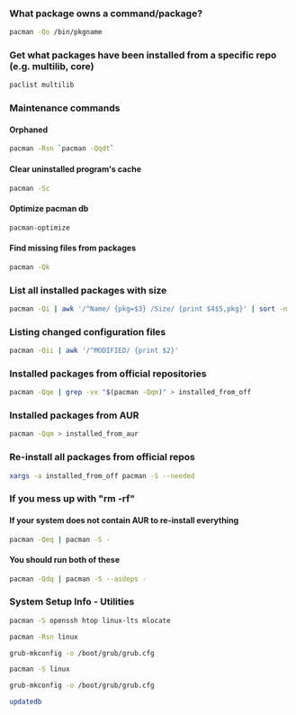 ### What package owns a command/package?
```bash
pacman -Qo /bin/pkgname
```

### Get what packages have been installed from a specific repo (e.g. multilib, core)
```bash
paclist multilib
```

### Maintenance commands 

#### Orphaned
```bash
pacman -Rsn `pacman -Qqdt`
```

#### Clear uninstalled program's cache
```bash
pacman -Sc
```

#### Optimize pacman db
```bash
pacman-optimize
```

#### Find missing files from packages
```bash
pacman -Qk
```

### List all installed packages with size
```bash
pacman -Qi | awk '/^Name/ {pkg=$3} /Size/ {print $4$5,pkg}' | sort -n
```

### Listing changed configuration files
```bash
pacman -Qii | awk '/^MODIFIED/ {print $2}'
```

### Installed packages from official repositories
```bash
pacman -Qqe | grep -vx "$(pacman -Qqm)" > installed_from_off
```

### Installed packages from AUR
```bash
pacman -Qqm > installed_from_aur 
```

### Re-install all packages from official repos
```bash
xargs -a installed_from_off pacman -S --needed
```

### If you mess up with "rm -rf"

#### If your system does not contain AUR to re-install everything
```bash
pacman -Qeq | pacman -S -
```

#### You should run both of these
```bash
pacman -Qdq | pacman -S --asdeps -
```

### System Setup Info - Utilities
```bash
pacman -S openssh htop linux-lts mlocate
```

```bash
pacman -Rsn linux
```

```bash
grub-mkconfig -o /boot/grub/grub.cfg
```

```bash
pacman -S linux
```

```bash
grub-mkconfig -o /boot/grub/grub.cfg
```

```bash
updatedb
```


